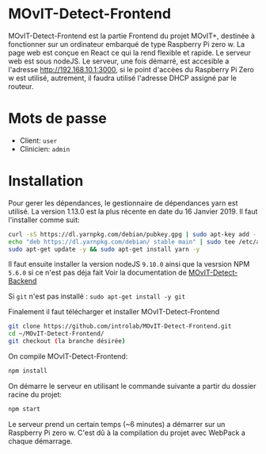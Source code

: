 # MOvIT-Detect-Frontend

MOvIT-Detect-Frontend est la partie Frontend du projet MOvIT+, destinée à fonctionner sur un ordinateur embarqué de type Raspberry Pi zero w. La page web est conçue en React ce qui la rend flexible et rapide. Le serveur web est sous nodeJS. Le serveur, une fois démarré, est accesible a l'adresse http://192.168.10.1:3000, si le point d'accèes du Raspberry Pi Zero w est utilisé, autrement, il faudra utilisé l'adresse DHCP assigné par le routeur.

# Mots de passe
   - Client: `user`
   - Clinicien: `admin`

# Installation
Pour gerer les dépendances, le gestionnaire de dépendances yarn est utilisé. La version 1.13.0 est la plus récente en date du 16 Janvier 2019. Il faut l'installer comme suit:
```bash
curl -sS https://dl.yarnpkg.com/debian/pubkey.gpg | sudo apt-key add -
echo "deb https://dl.yarnpkg.com/debian/ stable main" | sudo tee /etc/apt/sources.list.d/yarn.list
sudo apt-get update -y && sudo apt-get install yarn -y
```

Il faut ensuite installer la version nodeJS `9.10.0` ainsi que la vesrsion NPM `5.6.0` si ce n'est pas déja fait
Voir la documentation de [MOvIT-Detect-Backend](https://github.com/introlab/MOvIT-Detect-Backend/blob/master/README.md)

Si `git` n'est pas installé : `sudo apt-get install -y git`

Finalement il faut télécharger et installer MOvIT-Detect-Frontend
```bash
git clone https://github.com/introlab/MOvIT-Detect-Frontend.git
cd ~/MOvIT-Detect-Frontend/
git checkout (la branche désirée)
```
On compile MOvIT-Detect-Frontend:
```bash
npm install
```
On démarre le serveur en utilisant le commande suivante a partir du dossier racine du projet:
```bash
npm start
```
Le serveur prend un certain temps (~6 minutes) a démarrer sur un Raspberry Pi zero w. C'est dû à la compilation du projet avec WebPack a chaque démarrage. 
